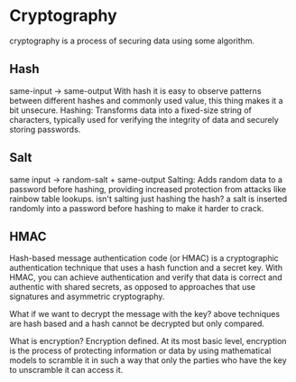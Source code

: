 # Cryptography

cryptography is a process of securing data using some algorithm.

## Hash

same-input -> same-output
With hash it is easy to observe patterns between different hashes and commonly used value, this thing makes it a bit unsecure.
Hashing: Transforms data into a fixed-size string of characters, typically used for verifying the integrity of data and securely storing passwords.

## Salt

same input -> random-salt + same-output
Salting: Adds random data to a password before hashing, providing increased protection from attacks like rainbow table lookups.
isn't salting just hashing the hash?
a salt is inserted randomly into a password before hashing to make it harder to crack.

## HMAC

Hash-based message authentication code (or HMAC) is a cryptographic authentication technique that uses a hash function and a secret key. With HMAC, you can achieve authentication and verify that data is correct and authentic with shared secrets, as opposed to approaches that use signatures and asymmetric cryptography.

What if we want to decrypt the message with the key? above techniques are hash based and a hash cannot be decrypted but only compared.

What is encryption?
Encryption defined. At its most basic level, encryption is the process of protecting information or data by using mathematical models to scramble it in such a way that only the parties who have the key to unscramble it can access it.
